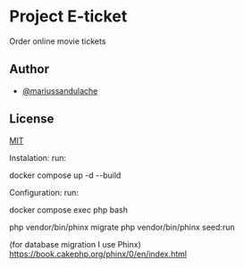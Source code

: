 
# Project E-ticket

Order online movie tickets


## Author

- [@mariussandulache](https://github.com/msandulache)
## License

[MIT](https://choosealicense.com/licenses/mit/)


Instalation:
run:

docker compose up -d --build

Configuration:
run:

docker compose exec php bash

php vendor/bin/phinx migrate
php vendor/bin/phinx seed:run

(for database migration I use Phinx)
https://book.cakephp.org/phinx/0/en/index.html

